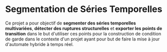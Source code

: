 # **Segmentation de Séries Temporelles**

Ce projet a pour objectif de **segmenter des séries temporelles multivariées**, **détecter des ruptures structurelles** et **exporter les points de transition** dans le but d'utiliser ces points pour la construction de condition de garde dans le contexte d'un projet ayant pour but de faire la mise à jour d'automate hybride à temps réel.
